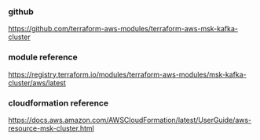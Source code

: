### github
https://github.com/terraform-aws-modules/terraform-aws-msk-kafka-cluster

### module reference
https://registry.terraform.io/modules/terraform-aws-modules/msk-kafka-cluster/aws/latest

### cloudformation reference
https://docs.aws.amazon.com/AWSCloudFormation/latest/UserGuide/aws-resource-msk-cluster.html
